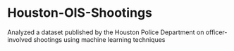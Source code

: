 # Houston-OIS-Shootings
Analyzed a dataset published by the Houston Police Department on officer-involved shootings using machine learning techniques
